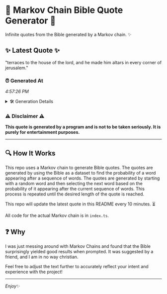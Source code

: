# 📖 Markov Chain Bible Quote Generator 📖

Infinite quotes from the Bible generated by a Markov chain. ✨

## ✨ Latest Quote ✨
"terraces to the house of the lord, and he made him altars in every corner of jerusalem."

### ⏰ Generated At
*4:57:26 PM*

<details>
    <summary>🛠️ Generation Details</summary>
    <p>
        <strong>🌱 Seed:</strong> terraces<br>
        <strong>🔄 Iterations:</strong> 16<br>
        <strong>📜 Context History:</strong><br>[ terraces ]: to<br>[ terraces, to ]: the<br>[ terraces, to, the ]: house<br>[ terraces, to, the, house ]: of<br>[ terraces, to, the, house, of ]: the<br>[ terraces, to, the, house, of, the ]: lord,<br>[ to, the, house, of, the, lord, ]: and<br>[ the, house, of, the, lord,, and ]: he<br>[ house, of, the, lord,, and, he ]: made<br>[ of, the, lord,, and, he, made ]: him<br>[ the, lord,, and, he, made, him ]: altars<br>[ lord,, and, he, made, him, altars ]: in<br>[ and, he, made, him, altars, in ]: every<br>[ he, made, him, altars, in, every ]: corner<br>[ made, him, altars, in, every, corner ]: of<br>[ him, altars, in, every, corner, of ]: jerusalem.<br>
    </p>
</details>

### ⚠️ Disclaimer ⚠️
**This quote is generated by a program and is not to be taken seriously. It is purely for entertainment purposes.**

---

## 🔍 How It Works

This repo uses a Markov chain to generate Bible quotes. The quotes are generated by using the Bible as a dataset to find the probability of a word appearing after a sequence of words. The quotes are generated by starting with a random word and then selecting the next word based on the probability of it appearing after the current sequence of words. This process is repeated until the desired length of the quote is reached.

This repo will update the latest quote in this README every 10 minutes. ⏳

All code for the actual Markov chain is in `index.ts`.

## ❓ Why

I was just messing around with Markov Chains and found that the Bible surprisingly yielded good results when prompted. 
It was suggested by a friend, and I am in no way christian.

Feel free to adjust the text further to accurately reflect your intent and experience with the project!

---

*Enjoy*✨
